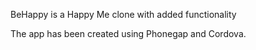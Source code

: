 BeHappy is a Happy Me clone with added functionality

The app has been created using Phonegap and Cordova.